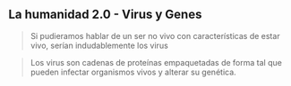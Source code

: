 ## La humanidad 2.0 - Virus y Genes

> Si pudieramos hablar de un ser no vivo con características de estar vivo, serían indudablemente los virus

> Los virus son cadenas de proteínas empaquetadas de forma tal que pueden infectar organismos vivos y alterar su genética.

> 